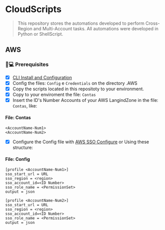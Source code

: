 # CloudScripts
> This repository stores the automations developed to perform Cross-Region and Multi-Account tasks. All automations were developed in Python or ShellScript.

## AWS
### 🚀💻 Prerequisites

- [x] [CLI Install and Configuration](https://aws.amazon.com/pt/cli/)
- [x] Config the files: `Config` e `Credentials` on the directory .AWS 
- [x] Copy the scripts located in this repositoty to your environment.
- [x] Copy to your enviroment the file: `Contas`
- [x] Insert the ID's Number Accounts of your AWS LangindZone in the file: `Contas`, like:

#### File: Contas
`<AccountName-Num1>`<br>
`<AccountName-Num2>`

- [x] Configure the Config file with [AWS SSO Configure](https://docs.aws.amazon.com/cli/latest/userguide/cli-configure-sso.html) or Using these structure:

#### File: Config
`[profile <AccountName-Num1>]`<br>
`sso_start_url = URL`<br>
`sso_region = <region>`<br>
`sso_account_id=<ID Number>`<br>
`sso_role_name = <PermissionSet>`<br>
`output = json`<br>

`[profile <AccountName-Num2>]`<br>
`sso_start_url = URL`<br>
`sso_region = <region>`<br>
`sso_account_id=<ID Number>`<br>
`sso_role_name = <PermissionSet>`<br>
`output = json`<br>